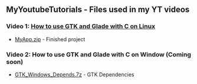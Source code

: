 ## MyYoutubeTutorials - Files used in my YT videos

### Video 1: [How to use GTK and Glade with C on Linux](https://www.youtube.com/watch?v=1nRCVjIrnGY) 
- [MyApp.zip](MyApp.zip) - Finished project

### Video 2: How to use GTK and Glade with C on Window (Coming soon)
- [GTK_Windows_Depends.7z](GTK_Windows_Depends.7) - GTK Dependencies
